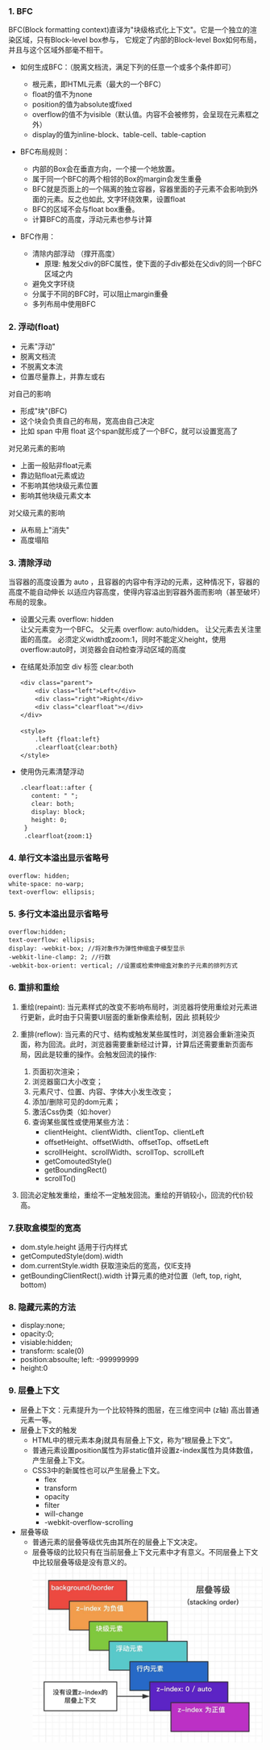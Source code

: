 ### 1. BFC
BFC(Block formatting context)直译为"块级格式化上下文"。它是一个独立的渲染区域，只有Block-level box参与， 它规定了内部的Block-level Box如何布局，并且与这个区域外部毫不相干。  

- 如何生成BFC：（脱离文档流，满足下列的任意一个或多个条件即可） 
  - 根元素，即HTML元素（最大的一个BFC）
  - float的值不为none
  - position的值为absolute或fixed
  - overflow的值不为visible（默认值。内容不会被修剪，会呈现在元素框之外）
  - display的值为inline-block、table-cell、table-caption

- BFC布局规则：
  - 内部的Box会在垂直方向，一个接一个地放置。
  - 属于同一个BFC的两个相邻的Box的margin会发生重叠
  - BFC就是页面上的一个隔离的独立容器，容器里面的子元素不会影响到外面的元素。反之也如此, 文字环绕效果，设置float
  - BFC的区域不会与float box重叠。
  - 计算BFC的高度，浮动元素也参与计算
    
- BFC作用：
  - 清除内部浮动 （撑开高度）
    - 原理: 触发父div的BFC属性，使下面的子div都处在父div的同一个BFC区域之内
  - 避免文字环绕
  - 分属于不同的BFC时，可以阻止margin重叠
  - 多列布局中使用BFC
  
### 2. 浮动(float)
- 元素"浮动"
- 脱离文档流
- 不脱离文本流
- 位置尽量靠上，并靠左或右

对自己的影响
- 形成"块"(BFC)
- 这个块会负责自己的布局，宽高由自己决定
- 比如 span 中用 float 这个span就形成了一个BFC，就可以设置宽高了

对兄弟元素的影响
- 上面一般贴非float元素
- 靠边贴float元素或边
- 不影响其他块级元素位置
- 影响其他块级元素文本

对父级元素的影响
- 从布局上"消失"
- 高度塌陷

### 3. 清除浮动
当容器的高度设置为 auto ，且容器的内容中有浮动的元素，这种情况下，容器的高度不能自动伸长
以适应内容高度，使得内容溢出到容器外面而影响（甚至破坏）布局的现象。  

- 设置父元素 overflow: hidden  
让父元素变为一个BFC。 父元素 overflow: auto/hidden。 让父元素去关注里面的高度。 
必须定义width或zoom:1，同时不能定义height，使用overflow:auto时，浏览器会自动检查浮动区域的高度

- 在结尾处添加空 div 标签 clear:both
    ```
    <div class="parent">
        <div class="left">Left</div>
        <div class="right">Right</div>
        <div class="clearfloat"></div>
    </div>
    
    <style>
        .left {float:left}
        .clearfloat{clear:both}
    </style>
    ```

- 使用伪元素清楚浮动
   ```
   .clearfloat::after {
      content: " ";
      clear: both;
      display: block;
      height: 0;
    }
    .clearfloat{zoom:1}
   ```

### 4. 单行文本溢出显示省略号
    overflow: hidden;
    white-space: no-warp;
    text-overflow: ellipsis;
    
### 5. 多行文本溢出显示省略号
    overflow:hidden;
    text-overflow: ellipsis;
    display: -webkit-box; //将对象作为弹性伸缩盒子模型显示
    -webkit-line-clamp: 2; //行数
    -webkit-box-orient: vertical; //设置或检索伸缩盒对象的子元素的排列方式

### 6. 重排和重绘
  1. 重绘(repaint): 当元素样式的改变不影响布局时，浏览器将使用重绘对元素进行更新，此时由于只需要UI层面的重新像素绘制，因此 损耗较少
  2. 重排(reflow): 当元素的尺寸、结构或触发某些属性时，浏览器会重新渲染页面，称为回流。此时，浏览器需要重新经过计算，计算后还需要重新页面布局，因此是较重的操作。会触发回流的操作:  
     1. 页面初次渲染；  
     2. 浏览器窗口大小改变；  
     3. 元素尺寸、位置、内容、字体大小发生改变；  
     4. 添加/删除可见的dom元素；  
     5. 激活Css伪类（如:hover）  
     6. 查询某些属性或使用某些方法：  
        - clientHeight、clientWidth、clientTop、clientLeft  
        - offsetHeight、offsetWidth、offsetTop、offsetLeft  
        - scrollHeight、scrollWidth、scrollTop、scrollLeft  
        - getComoutedStyle()  
        - getBoundingRect()  
        - scrollTo()  
    
  3. 回流必定触发重绘，重绘不一定触发回流。重绘的开销较小，回流的代价较高。

### 7.获取盒模型的宽高
  - dom.style.height 适用于行内样式
  - getComputedStyle(dom).width 
  - dom.currentStyle.width 获取渲染后的宽高，仅IE支持
  - getBoundingClientRect().width 计算元素的绝对位置（left, top, right, bottom)
      
### 8. 隐藏元素的方法
  - display:none;
  - opacity:0;
  - visiable:hidden;
  - transform: scale(0)
  - position:absoulte; left: -999999999
  - height:0

### 9. 层叠上下文
- 层叠上下文：元素提升为一个比较特殊的图层，在三维空间中 (z轴) 高出普通元素一等。
- 层叠上下文的触发
    - HTML中的根元素本身j就具有层叠上下文，称为“根层叠上下文”。
    - 普通元素设置position属性为非static值并设置z-index属性为具体数值，产生层叠上下文。
    - CSS3中的新属性也可以产生层叠上下文。
        - flex
        - transform
        - opacity
        - filter
        - will-change
        - -webkit-overflow-scrolling
- 层叠等级
    - 普通元素的层叠等级优先由其所在的层叠上下文决定。
    - 层叠等级的比较只有在当前层叠上下文元素中才有意义。不同层叠上下文中比较层叠等级是没有意义的。
    ![](images/StackingOrder.jpg)